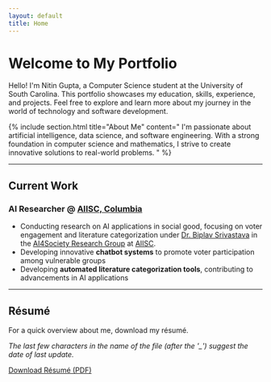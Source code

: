 ```yaml
---
layout: default
title: Home
---
```


# Welcome to My Portfolio

Hello! I'm Nitin Gupta, a Computer Science student at the University of South Carolina. This portfolio showcases my education, skills, experience, and projects. Feel free to explore and learn more about my journey in the world of technology and software development.

{% include section.html title="About Me" content="
I'm passionate about artificial intelligence, data science, and software engineering. With a strong foundation in computer science and mathematics, I strive to create innovative solutions to real-world problems.
" %}

---

## Current Work 
### AI Researcher @ [AIISC, Columbia](https://aiisc.ai/)
 - Conducting research on AI applications in social good, focusing on voter engagement and literature categorization under [Dr. Biplav Srivastava](https://sites.google.com/site/biplavsrivastava) in the [AI4Society Research Group](https://ai4society.github.io/) at [AIISC](https://aiisc.ai/).
 - Developing innovative <b>chatbot systems</b> to promote voter participation among vulnerable groups
 - Developing <b>automated literature categorization tools</b>, contributing to advancements in AI applications

---

## Résumé

For a quick overview about me, download my résumé. 

_The last few characters in the name of the file (after the \'\_\') suggest the date of last update._

<a href="assets/Nitin_Gupta_Résumé_2024-09-20.pdf" class="resume-download-btn">Download Résumé (PDF)</a>
